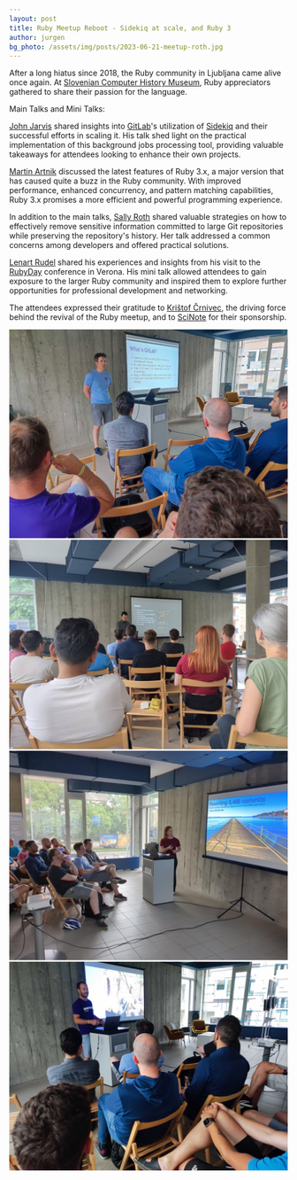 ```yaml
---
layout: post
title: Ruby Meetup Reboot - Sidekiq at scale, and Ruby 3
author: jurgen
bg_photo: /assets/img/posts/2023-06-21-meetup-roth.jpg
---
```


After a long hiatus since 2018, the Ruby community in Ljubljana came alive once again. At [Slovenian Computer History Museum], Ruby appreciators gathered to share their passion for the language.

Main Talks and Mini Talks:

[John Jarvis] shared insights into [GitLab]'s utilization of [Sidekiq] and their successful efforts in scaling it. His talk shed light on the practical implementation of this background jobs processing tool, providing valuable takeaways for attendees looking to enhance their own projects.

[Martin Artnik] discussed the latest features of Ruby 3.x, a major version that has caused quite a buzz in the Ruby community. With improved performance, enhanced concurrency, and pattern matching capabilities, Ruby 3.x promises a more efficient and powerful programming experience.

In addition to the main talks, [Sally Roth] shared valuable strategies on how to effectively remove sensitive information committed to large Git repositories while preserving the repository's history. Her talk addressed a common concerns among developers and offered practical solutions.

[Lenart Rudel] shared his experiences and insights from his visit to the [RubyDay] conference in Verona. His mini talk allowed attendees to gain exposure to the larger Ruby community and inspired them to explore further opportunities for professional development and networking.

The attendees expressed their gratitude to [Krištof Črnivec], the driving force behind the revival of the Ruby meetup, and to [SciNote](https://www.scinote.net/) for their sponsorship.

<div class="gallery">
  <a href="/assets/img/posts/2023-06-21-meetup-jarvis.jpg" target="_blank" >
    <img src="/assets/img/posts/2023-06-21-meetup-jarvis.jpg" alt="John Jarvis: Background Job Processing at Scale with Sidekiq">
  </a>
  <a href="/assets/img/posts/2023-06-21-meetup-artnik.jpg" target="_blank">
    <img src="/assets/img/posts/2023-06-21-meetup-artnik.jpg" alt="Martin Artnik: What's New with Ruby 3">
  </a>
  <a href="/assets/img/posts/2023-06-21-meetup-roth.jpg" target="_blank">
    <img src="/assets/img/posts/2023-06-21-meetup-roth.jpg" alt="Sally Roth: Efficient secrets removal">
  </a>
  <a href="/assets/img/posts/2023-06-21-meetup-rudel.jpg" target="_blank">
    <img src="/assets/img/posts/2023-06-21-meetup-rudel.jpg" alt="Lenard Rudel: RubyDay 2023 Verona recap">
  </a>
</div>

[John Jarvis]: https://si.linkedin.com/in/john-jarvis-287a246
[Martin Artnik]: https://si.linkedin.com/in/martin-artnik-6826485b
[Krištof Črnivec]: https://www.linkedin.com/in/kristof-crnivec
[Sally Roth]: https://sallyroth.dev/
[Lenart Rudel]: https://si.linkedin.com/in/lenartr
[Slovenian Computer History Museum]: https://www.racunalniski-muzej.si/
[GitLab]: https://about.gitlab.com/
[Sidekiq]: https://sidekiq.org/
[RubyDay]: https://rubyday.it
